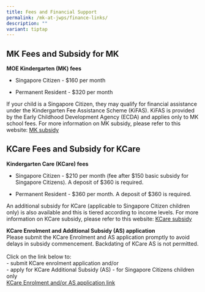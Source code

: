 ```yaml
---
title: Fees and Financial Support
permalink: /mk-at-jwps/finance-links/
description: ""
variant: tiptap
---
```

<h2>MK Fees and Subsidy for MK</h2>
<p><strong>MOE Kindergarten (MK) fees</strong>
</p>
<ul data-tight="true" class="tight">
<li>
<p>Singapore Citizen - $160 per month</p>
</li>
<li>
<p>Permanent Resident - $320 per month</p>
</li>
</ul>
<p>If your child is a Singapore Citizen, they may qualify for financial assistance
under the Kindergarten Fee Assistance Scheme (KiFAS). KiFAS is provided
by the Early Childhood Development Agency (ECDA) and applies only to MK
school fees. For more information on MK subsidy, please refer to this website:
<a href="https://www.ecda.gov.sg/parents/subsidies-financial-assistance#KIFAS" rel="noopener noreferrer nofollow" target="_blank">MK subsidy</a>
</p>
<h2>KCare Fees and Subsidy for KCare</h2>
<p><strong>Kindergarten Care (KCare) fees</strong>
</p>
<ul data-tight="true" class="tight">
<li>
<p>Singapore Citizen - $210 per month (fee after $150 basic subsidy for Singapore
Citizens). A deposit of $360 is required.</p>
</li>
<li>
<p>Permanent Resident - $360 per month. A deposit of $360 is required.</p>
</li>
</ul>
<p>An additional subsidy for KCare (applicable to Singapore Citizen children
only) is also available and this is tiered according to income levels.
For more information on KCare subsidy, please refer to this website:
<a href="https://www.moe.gov.sg/preschool/moe-kindergarten/kindergarten-care" rel="noopener noreferrer nofollow" target="_blank">KCare subsidy</a>
</p>
<p></p>
<p><strong>KCare Enrolment and Additional Subsidy (AS) application</strong>
<br>Please submit the KCare Enrolment and AS application promptly to avoid
delays in subsidy commencement. Backdating of KCare AS is not permitted.
<br>
<br>Click on the link below to:
<br>- submit KCare enrolment application and/or
<br>- apply for KCare Additional Subsidy (AS) - for Singapore Citizens children
only
<br><a href="go.gov.sg/kcare-application" rel="noopener nofollow" target="_blank">KCare Enrolment and/or AS application link</a>
</p>
<p></p>